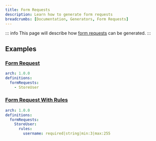 ```yaml
---
title: Form Requests
description: Learn how to generate form requests
breadcrumbs: [Documentation, Generators, Form Requests]
---
```


::: info
This page will describe how [form requests](https://laravel.com/docs/10.x/validation#form-request-validation) can be generated.
:::

## Examples

### [Form Request](https://laravel.com/docs/10.x/validation#creating-form-requests)

```yaml
arch: 1.0.0
definitions:
  formRequests:
    - StoreUser
```

### [Form Request With Rules](https://laravel.com/docs/10.x/validation#creating-form-requests)

```yaml
arch: 1.0.0
definitions:
  formRequests:
    StoreUser:
      rules:
        username: required|string|min:3|max:255
```
